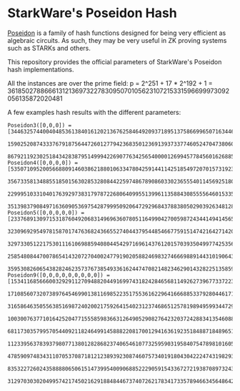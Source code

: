 # StarkWare's Poseidon Hash

[Poseidon](https://www.poseidon-hash.info/) is a family of hash functions designed for being very efficient as algebraic circuits.
As such, they may be very useful in ZK proving systems such as STARKs and others.

This repository provides the official parameters of StarkWare's Poseidon hash implementations.

All the instances are over the prime field:
p = 2^251 + 17 * 2^192 + 1 = 3618502788666131213697322783095070105623107215331596699973092056135872020481

A few examples hash results with the different parameters:

```
Poseidon3([0,0,0]) = [3446325744004048536138401612021367625846492093718951375866996507163446763827,
       1590252087433376791875644726012779423683501236913937337746052470473806035332,
       867921192302518434283879514999422690776342565400001269945778456016268852423]
Poseidon4([0,0,0,0]) = [535071095200566880914603862188010633478042591441142518549720701573192347548,
       3567335813488551850156302853280844225974867890860330236555401145692518003968,
       229995103310401763929738317978722680640995513996113588430855556460153357543,
       3513983790849716360905369754287999509206472929684378838050290392634812839312]
Poseidon5([0,0,0,0,0]) = [2337689130971531876049206831496963607805116499042700598724344149414565980684,
       3230969295497815870174763682436655274044379544854667759151474216427142025631,
       3297330512217530111610698859408044542971696143761201570393504997742535648562,
       2585480844700786541432072704002477919020588246983274666988914431019064343941,
       3595308260654382824623573767385493361624474708214823462901432822513585995028]
Poseidon9([0,0,0,0,0,0,0,0,0]) = [1534116856660032929112709488204491699743182428465681149262739677337223235050,
       1710856073207389764546990138116985223517553616229641666885337928044617114700,
       3165864635055638516987240200217592641540231237468651257819894959934472989427,
       1003007637710164252047715558598366312649052908276423203724288341354608811559,
       68117303579957054409211824649914588822081700129416361923518488718489651489,
       1123395637839379807713801282868237406546107732595903195840754789810160564711,
       478590974834311070537087181212389392308746075734019180430422247431982932503,
       835322726024358888065061514739954009068852229059154336727219387089732433787,
       3129703030204995742174502162918848446737407262178341733578946634564864233056]
```
